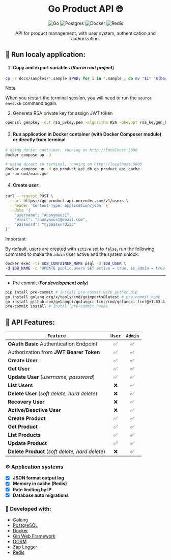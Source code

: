 <div align="center">

# Go Product API :globe_with_meridians:
![Go](https://img.shields.io/badge/go-%2300ADD8.svg?style=for-the-badge&logo=go&logoColor=white)
![Postgres](https://img.shields.io/badge/postgres-%23316192.svg?style=for-the-badge&logo=postgresql&logoColor=white)
![Docker](https://img.shields.io/badge/docker-%230db7ed.svg?style=for-the-badge&logo=docker&logoColor=white)
![Redis](https://img.shields.io/badge/redis-%23DD0031.svg?style=for-the-badge&logo=redis&logoColor=white)
<!-- ![Nginx](https://img.shields.io/badge/nginx-%23009639.svg?style=for-the-badge&logo=nginx&logoColor=white) -->

API for product management, with user system, authentication and authorization.

</div>

## :wrench: Run localy application:

1) #### Copy and export variables (*__Run in root project__*)
```bash
cp -r docs/samples/*.sample $PWD; for i in *.sample ; do mv "$i" "$(basename "$i" .sample)" ; done && source envs.sh
```
> [!NOTE]
> When you restart the terminal session, you will need to run the `source envs.sh` command again.

2) Genereta RSA private key for assign JWT token
```bash
openssl genpkey -out rsa_pvkey.pem -algorithm RSA -pkeyopt rsa_keygen_bits:2048
```

3) #### Run application in Docker container (with Docker Composer module) or directly from terminal
```bash
# using docker container, running on http://localhost:3000
docker compose up -d
```

```bash
# using direct in terminal, running on http://localhost:5000
docker compose up -d go_product_api_db go_product_api_cache
go run cmd/main.go
```

4) #### Create user:
```bash
curl --request POST \
  --url https://go-product-api.onrender.com/v1/users \
  --header 'Content-Type: application/json' \
  --data '{
	"username": "Anonymous1",
	"email": "anonymous1@email.com",
	"password": "mypassword123"
}'
```

> [!IMPORTANT]
> By default, users are created with `active` set to `false`, run the following command to make the `admin` user active and the system unlock:

```bash
docker exec -ti $DB_CONTAINER_NAME psql -U $DB_USER \
-d $DB_NAME -c "UPDATE public.users SET active = true, is_admin = true WHERE id = 1;"
```

---
- Pre commit (*__For development only__*)
```bash
pip intall pre-commit # install pre-commit with python pip
go install golang.org/x/tools/cmd/goimports@latest # pre-commit hook
go install github.com/golangci/golangci-lint/cmd/golangci-lint@v1.63.4 # pre-commit hook
pre-commit install # install pre-commit hooks
```

## :dart: API Features:

| `Feature` |  `User` | `Admin` |
| --- | :---: | :---: |
| **OAuth Basic** Authentication Endpoint | :white_check_mark: | :white_check_mark: |
| Authorization from **JWT Bearer Token** | :white_check_mark: | :white_check_mark: |
| **Create User** | :white_check_mark: | :white_check_mark: |
| **Get User** | :white_check_mark: | :white_check_mark: |
| **Update User** (*_username, password_*) | :white_check_mark: | :white_check_mark: |
| **List Users** | :x: | :white_check_mark: |
| **Delete User** (*_soft delete, hard delete_*) | :x: | :white_check_mark: |
| **Recovery User** | :x: | :white_check_mark: |
| **Active/Deactive User** | :x: | :white_check_mark: |
| **Create Product** | :white_check_mark: | :white_check_mark: |
| **Get Product** | :white_check_mark: | :white_check_mark: |
| **List Products** | :white_check_mark: | :white_check_mark: |
| **Update Product** | :white_check_mark: | :white_check_mark: |
| **Delete Product** (*_soft delete, hard delete_*) | :x: | :white_check_mark: |

### ⚙️ Application systems
- [x] **JSON format output log**
- [x] **Memory in cache (Redis)**
- [x] **Rate limiting by IP**
- [x] **Database auto migrations**
<!-- - [ ] **NGnix** proxy System -->

### :space_invader: Developed with:
- [Golang](https://go.dev/)
- [PostgreSQL](https://www.postgresql.org/)
- [Docker](https://www.docker.com/)
- [Gin Web Framework](https://gin-gonic.com/)
- [GORM](https://gorm.io/index.html)
- [Zap Logger](https://github.com/uber-go/zap)
- [Redis](https://github.com/redis/go-redis)
<!-- - [NGnix](https://nginx.org/) -->
